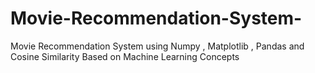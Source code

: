 # Movie-Recommendation-System-
Movie Recommendation System using Numpy , Matplotlib , Pandas  and Cosine Similarity
Based on Machine Learning Concepts
